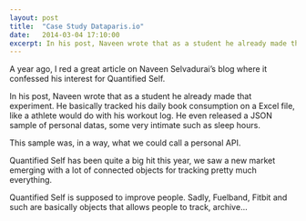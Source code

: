 ```yaml
---
layout: post
title:  "Case Study Dataparis.io"
date:   2014-03-04 17:10:00
excerpt: In his post, Naveen wrote that as a student he already made that experiment. He basically tracked his daily book consumption on a Excel file, like a athlete would do with his workout log. He even released a JSON sample of personal datas, some very intimate such as sleep hours.
---
```


A year ago, I red a great article on Naveen Selvadurai’s blog where it confessed his interest for Quantified Self.

In his post, Naveen wrote that as a student he already made that experiment. He basically tracked his daily book consumption on a Excel file, like a athlete would do with his workout log. He even released a JSON sample of personal datas, some very intimate such as sleep hours.

This sample was, in a way, what we could call a personal API.

Quantified Self has been quite a big hit this year, we saw a new market emerging with a lot of connected objects for tracking pretty much everything.

Quantified Self is supposed to improve people. Sadly, Fuelband, Fitbit and such are basically objects that allows people to track, archive...

